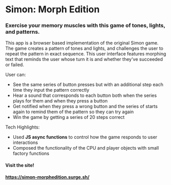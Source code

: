 # Simon: Morph Edition
### Exercise your memory muscles with this game of tones, lights, and patterns.

This app is a browser based implementation of the original Simon game. The game creates a pattern of tones and lights, and challenges the user to repeat the pattern in exact sequence. This user interface features morphing text that reminds the user whose turn it is and whether they've succeeded or failed.

User can:

* See the same series of button presses but with an additional step each time they input the pattern correctly
* Hear a sound that corresponds to each button both when the series plays for them and when they press a button
* Get notified when they press a wrong button and the series of starts again to remind them of the pattern so they can try again
* Win the game by getting a series of 20 steps correct

Tech Highlights:

* Used **JS async functions** to control how the game responds to user interactions
* Composed the functionality of the CPU and player objects with small factory functions

#### Visit the site!
#### https://simon-morphedition.surge.sh/
